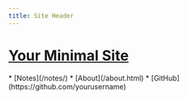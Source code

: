 ```yaml
---
title: Site Header
---
```

# [Your Minimal Site](/)

<nav class="main-nav">
* [Notes](/notes/)
* [About](/about.html)
* [GitHub](https://github.com/yourusername)
</nav>
